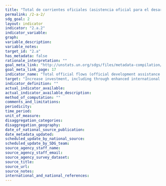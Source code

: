 ```yaml
---
title: "Total de corrientes oficiales (asistencia oficial para el desarrollo más otras corrientes oficiales) destinado al sector de la agricultura"
permalink: /2-a-2/
sdg_goal: 2
layout: indicator
indicator: "2.a.2"
indicator_variable: 
graph: 
variable_description: 
variable_notes: 
target_id: "2.a"
has_metadata: false
rationale_interpretation: ""
goal_meta_link: "http://unstats.un.org/sdgs/files/metadata-compilation/Metadata-Goal-2.pdf"
goal_meta_link_page: 17
indicator_name: "Total official flows (official development assistance plus other official flows) to the agriculture sector"
target: "Increase investment, including through enhanced international cooperation, in rural infrastructure, agricultural research and extension services, technology development and plant and livestock gene banks in order to enhance agricultural productive capacity in developing countries, in particular least developed countries"
indicator_definition: ""
actual_indicator_available: 
actual_indicator_available_description: 
method_of_computation: ""
comments_and_limitations: 
periodicity: 
time_period: 
unit_of_measure: 
disaggregation_categories: 
disaggregation_geography: 
date_of_national_source_publication: 
date_metadata_updated: 
scheduled_update_by_national_source: 
scheduled_update_by_SDG_team: 
source_agency_staff_name: 
source_agency_staff_email: 
source_agency_survey_dataset: 
source_title: 
source_url: 
source_notes: 
international_and_national_references: 
---
```


